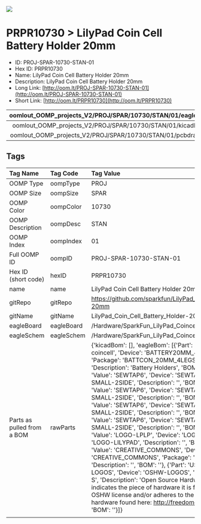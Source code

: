 


  
![][im]
# PRPR10730 > LilyPad Coin Cell Battery Holder 20mm

- ID: PROJ-SPAR-10730-STAN-01
- Hex ID: PRPR10730
- Name: LilyPad Coin Cell Battery Holder 20mm
- Description: LilyPad Coin Cell Battery Holder 20mm
- Long Link: [http://oom.lt/PROJ-SPAR-10730-STAN-01](http://oom.lt/PROJ-SPAR-10730-STAN-01)
- Short Link: [http://oom.lt/PRPR10730](http://oom.lt/PRPR10730)
  

|oomlout_OOMP_projects_V2/PROJ/SPAR/10730/STAN/01/eagleImage.png|oomlout_OOMP_projects_V2/PROJ/SPAR/10730/STAN/01/eagleSchemImage.png|oomlout_OOMP_projects_V2/PROJ/SPAR/10730/STAN/01/kicadPcb3dFront.png|oomlout_OOMP_projects_V2/PROJ/SPAR/10730/STAN/01/kicadPcb3dBack.png|
| :---: | :---: | :---: | :---: |
|oomlout_OOMP_projects_V2/PROJ/SPAR/10730/STAN/01/kicadPcb3d.png|oomlout_OOMP_projects_V2/PROJ/SPAR/10730/STAN/01/bomBack.png|oomlout_OOMP_projects_V2/PROJ/SPAR/10730/STAN/01/bomFront.png|oomlout_OOMP_projects_V2/PROJ/SPAR/10730/STAN/01/pcbdraw.svg|
|oomlout_OOMP_projects_V2/PROJ/SPAR/10730/STAN/01/pcbdrawBack.svg||||

## Tags
  

|Tag Name|Tag Code|Tag Value|
| :--- | :--- | :--- |
|OOMP Type|oompType|PROJ|
|OOMP Size|oompSize|SPAR|
|OOMP Color|oompColor|10730|
|OOMP Description|oompDesc|STAN|
|OOMP Index|oompIndex|01|
|Full OOMP ID|oompID|PROJ-SPAR-10730-STAN-01|
|Hex ID (short code)|hexID|PRPR10730|
|name|name|LilyPad Coin Cell Battery Holder 20mm|
|gitRepo|gitRepo|https://github.com/sparkfun/LilyPad_Coin_Cell_Battery_Holder-20mm|
|gitName|gitName|LilyPad_Coin_Cell_Battery_Holder-20mm|
|eagleBoard|eagleBoard|/Hardware/SparkFun_LilyPad_Coincell-Battery.brd|
|eagleSchem|eagleSchem|/Hardware/SparkFun_LilyPad_Coincell-Battery.sch|
|Parts as pulled from a BOM|rawParts|{'kicadBom': [], 'eagleBom': [{'Part': 'BAT1', 'Value': '20mm coincell', 'Device': 'BATTERY20MM_4LEGS_OVERPASTE', 'Package': 'BATTCON_20MM_4LEGS_OVERPASTE', 'Description': 'Battery Holders', 'BOM': ''}, {'Part': 'U$1', 'Value': 'SEWTAP6', 'Device': 'SEWTAP6', 'Package': 'PETAL-SMALL-2SIDE', 'Description': '', 'BOM': ''}, {'Part': 'U$2', 'Value': 'SEWTAP6', 'Device': 'SEWTAP6', 'Package': 'PETAL-SMALL-2SIDE', 'Description': '', 'BOM': ''}, {'Part': 'U$3', 'Value': 'SEWTAP6', 'Device': 'SEWTAP6', 'Package': 'PETAL-SMALL-2SIDE', 'Description': '', 'BOM': ''}, {'Part': 'U$4', 'Value': 'SEWTAP6', 'Device': 'SEWTAP6', 'Package': 'PETAL-SMALL-2SIDE', 'Description': '', 'BOM': ''}, {'Part': 'U$5', 'Value': 'LOGO-LPLP', 'Device': 'LOGO-LPLP', 'Package': 'LOGO-LILYPAD', 'Description': '', 'BOM': ''}, {'Part': 'U$6', 'Value': 'CREATIVE_COMMONS', 'Device': 'CREATIVE_COMMONS', 'Package': 'CREATIVE_COMMONS', 'Description': '', 'BOM': ''}, {'Part': 'U$7', 'Value': 'OSHW-LOGOS', 'Device': 'OSHW-LOGOS', 'Package': 'OSHW-LOGO-S', 'Description': 'Open Source Hardware Logo This logo indicates the piece of hardware it is found on incorporates a OSHW license and/or adheres to the definition of open source hardware found here: http://freedomdefined.org/OSHW', 'BOM': ''}]}|
||||



[im]: PROJ/SPAR/10730/STAN/01/kicadPcb3d_450.png
